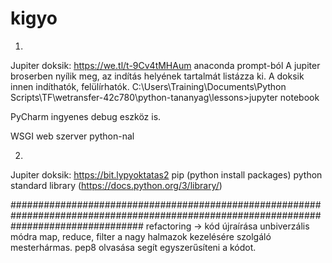 # kigyo
1.
Jupiter doksik: https://we.tl/t-9Cv4tMHAum
anaconda prompt-ból
A jupiter broserben nyílik meg, az indítás helyének tartalmát listázza ki. A doksik innen indíthatók, felülírhatók.
 C:\Users\Training\Documents\Python Scripts\TF\wetransfer-42c780\python-tananyag\lessons>jupyter notebook
 
PyCharm ingyenes debug eszköz is.

WSGI web szerver python-nal

2.
Jupiter doksik: https://bit.lypyoktatas2
pip (python install packages)
python standard library (https://docs.python.org/3/library/)



########################################################################################################################################
refactoring -> kód újraírása unbiverzális módra
map, reduce, filter a nagy halmazok kezelésére szolgáló mesterhármas.
pep8 olvasása segít egyszerűsíteni a kódot.

